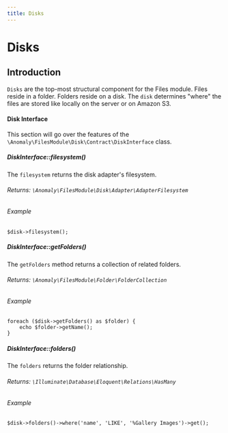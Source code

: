 ```yaml
---
title: Disks
---
```


# Disks

<div class="documentation__toc"></div>

## Introduction

`Disks` are the top-most structural component for the Files module. Files reside in a folder. Folders reside on a disk. The `disk` determines "where" the files are stored like locally on the server or on Amazon S3.


#### Disk Interface

This section will go over the features of the `\Anomaly\FilesModule\Disk\Contract\DiskInterface` class.


##### DiskInterface::filesystem()

The `filesystem` returns the disk adapter's filesystem.

###### Returns: `\Anomaly\FilesModule\Disk\Adapter\AdapterFilesystem`

###### Example

    $disk->filesystem();


##### DiskInterface::getFolders()

The `getFolders` method returns a collection of related folders.

###### Returns: `\Anomaly\FilesModule\Folder\FolderCollection`

###### Example

    foreach ($disk->getFolders() as $folder) {
        echo $folder->getName();
    }


##### DiskInterface::folders()

The `folders` returns the folder relationship.

###### Returns: `\Illuminate\Database\Eloquent\Relations\HasMany`

###### Example

    $disk->folders()->where('name', 'LIKE', '%Gallery Images')->get();

